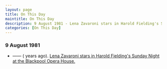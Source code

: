 ```yaml
---
layout: page
title: On This Day
maintitle: On This Day
description: 9 August 1981 - Lena Zavaroni stars in Harold Fielding's Sunday Night at the Blackpool Opera House.
categories: [On This Day]
---
```


### 9 August 1981
* —— (<span id="age1"></span> years ago). [Lena Zavaroni stars in Harold Fielding's Sunday Night at the Blackpool Opera House.](/theatre/harold%20fielding/blackpool%20opera%20house/1981/08/09/harold-fieldings-sunday-night-at-the-blackpool-opera-house.html)

<!-- Script for calculating number of years ago -->
<script>
var dob = '19810809';
var year = Number(dob.substr(0, 4));
var month = Number(dob.substr(4, 2)) - 1;
var day = Number(dob.substr(6, 2));
var today = new Date();
var age1 = today.getFullYear() - year;
if (today.getMonth() < month || (today.getMonth() == month && today.getDate() < day)) {
age1--;
}
document.getElementById("age1").innerHTML=age1;
</script>

